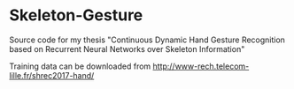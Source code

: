 # Skeleton-Gesture
Source code for my thesis "Continuous Dynamic Hand Gesture Recognition based on Recurrent Neural Networks over Skeleton Information"

Training data can be downloaded from http://www-rech.telecom-lille.fr/shrec2017-hand/
